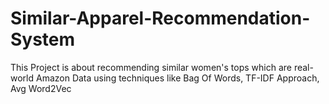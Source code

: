 # Similar-Apparel-Recommendation-System
This Project is about recommending similar women's tops which are real-world Amazon Data using techniques like Bag Of Words, TF-IDF Approach, Avg Word2Vec
